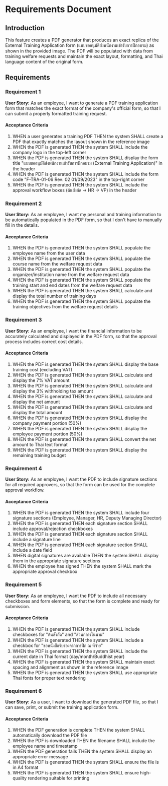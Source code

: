 # Requirements Document

## Introduction

This feature creates a PDF generator that produces an exact replica of the External Training Application form (แบบขออนุมัติส่งพนักงานเข้ารับการฝึกอบรม) as shown in the provided image. The PDF will be populated with data from training welfare requests and maintain the exact layout, formatting, and Thai language content of the original form.

## Requirements

### Requirement 1

**User Story:** As an employee, I want to generate a PDF training application form that matches the exact format of the company's official form, so that I can submit a properly formatted training request.

#### Acceptance Criteria

1. WHEN a user generates a training PDF THEN the system SHALL create a PDF that exactly matches the layout shown in the reference image
2. WHEN the PDF is generated THEN the system SHALL include the company logo in the top-left corner
3. WHEN the PDF is generated THEN the system SHALL display the form title "แบบขออนุมัติส่งพนักงานเข้ารับการฝึกอบรม (External Training Application)" in the header
4. WHEN the PDF is generated THEN the system SHALL include the form code "F-TRA-01-06 Rev: 02 01/09/2023" in the top-right corner
5. WHEN the PDF is generated THEN the system SHALL include the approval workflow boxes (ต้นสังกัด → HR → VP) in the header

### Requirement 2

**User Story:** As an employee, I want my personal and training information to be automatically populated in the PDF form, so that I don't have to manually fill in the details.

#### Acceptance Criteria

1. WHEN the PDF is generated THEN the system SHALL populate the employee name from the user data
2. WHEN the PDF is generated THEN the system SHALL populate the course name from the welfare request data
3. WHEN the PDF is generated THEN the system SHALL populate the organizer/institution name from the welfare request data
4. WHEN the PDF is generated THEN the system SHALL populate the training start and end dates from the welfare request data
5. WHEN the PDF is generated THEN the system SHALL calculate and display the total number of training days
6. WHEN the PDF is generated THEN the system SHALL populate the training objectives from the welfare request details

### Requirement 3

**User Story:** As an employee, I want the financial information to be accurately calculated and displayed in the PDF form, so that the approval process includes correct cost details.

#### Acceptance Criteria

1. WHEN the PDF is generated THEN the system SHALL display the base training cost (excluding VAT)
2. WHEN the PDF is generated THEN the system SHALL calculate and display the 7% VAT amount
3. WHEN the PDF is generated THEN the system SHALL calculate and display the 3% withholding tax amount
4. WHEN the PDF is generated THEN the system SHALL calculate and display the net amount
5. WHEN the PDF is generated THEN the system SHALL calculate and display the total amount
6. WHEN the PDF is generated THEN the system SHALL display the company payment portion (50%)
7. WHEN the PDF is generated THEN the system SHALL display the employee payment portion (50%)
8. WHEN the PDF is generated THEN the system SHALL convert the net amount to Thai text format
9. WHEN the PDF is generated THEN the system SHALL display the remaining training budget

### Requirement 4

**User Story:** As an employee, I want the PDF to include signature sections for all required approvers, so that the form can be used for the complete approval workflow.

#### Acceptance Criteria

1. WHEN the PDF is generated THEN the system SHALL include four signature sections (Employee, Manager, HR, Deputy Managing Director)
2. WHEN the PDF is generated THEN each signature section SHALL include approval/rejection checkboxes
3. WHEN the PDF is generated THEN each signature section SHALL include a signature line
4. WHEN the PDF is generated THEN each signature section SHALL include a date field
5. WHEN digital signatures are available THEN the system SHALL display them in the appropriate signature sections
6. WHEN the employee has signed THEN the system SHALL mark the appropriate approval checkbox

### Requirement 5

**User Story:** As an employee, I want the PDF to include all necessary checkboxes and form elements, so that the form is complete and ready for submission.

#### Acceptance Criteria

1. WHEN the PDF is generated THEN the system SHALL include checkboxes for "ต้นสังกัด" and "ส่วนกลางในนาม"
2. WHEN the PDF is generated THEN the system SHALL include a checkbox for "ขอหนังสือรับรองจากการฝึก ณ ที่จ่าย"
3. WHEN the PDF is generated THEN the system SHALL include the current date in Thai format (day/month/Buddhist year)
4. WHEN the PDF is generated THEN the system SHALL maintain exact spacing and alignment as shown in the reference image
5. WHEN the PDF is generated THEN the system SHALL use appropriate Thai fonts for proper text rendering

### Requirement 6

**User Story:** As a user, I want to download the generated PDF file, so that I can save, print, or submit the training application form.

#### Acceptance Criteria

1. WHEN the PDF generation is complete THEN the system SHALL automatically download the PDF file
2. WHEN the PDF is downloaded THEN the filename SHALL include the employee name and timestamp
3. WHEN the PDF generation fails THEN the system SHALL display an appropriate error message
4. WHEN the PDF is generated THEN the system SHALL ensure the file is in A4 format
5. WHEN the PDF is generated THEN the system SHALL ensure high-quality rendering suitable for printing